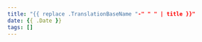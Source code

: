```yaml
---
title: "{{ replace .TranslationBaseName "-" " " | title }}"
date: {{ .Date }}
tags: []
---
```


<!--more-->

